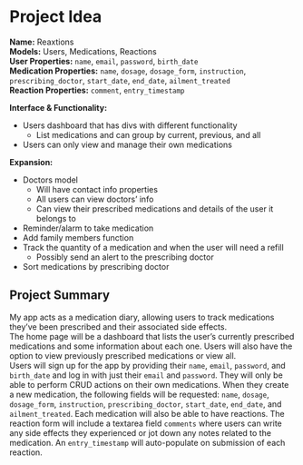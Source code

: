 # Project Idea

**Name:** Reaxtions<br>
**Models:** Users, Medications, Reactions<br>
**User Properties:** `name`, `email`, `password`, `birth_date`<br>
**Medication Properties:** `name`, `dosage`, `dosage_form`, `instruction`, `prescribing_doctor`, `start_date`, `end_date`, `ailment_treated`<br>
**Reaction Properties:** `comment`, `entry_timestamp`<br>

**Interface & Functionality:**

- Users dashboard that has divs with different functionality
  - List medications and can group by current, previous, and all
- Users can only view and manage their own medications

**Expansion:**

- Doctors model
  - Will have contact info properties
  - All users can view doctors’ info
  - Can view their prescribed medications and details of the user it belongs to
- Reminder/alarm to take medication
- Add family members function
- Track the quantity of a medication and when the user will need a refill
  - Possibly send an alert to the prescribing doctor
- Sort medications by prescribing doctor

## Project Summary

My app acts as a medication diary, allowing users to track medications they’ve been prescribed and their associated side effects.<br>
The home page will be a dashboard that lists the user’s currently prescribed medications and some information about each one. Users will also have the option to view previously prescribed medications or view all.<br>
Users will sign up for the app by providing their `name`, `email`, `password`, and `birth_date` and log in with just their `email` and `password`. They will only be able to perform CRUD actions on their own medications. When they create a new medication, the following fields will be requested: `name`, `dosage`, `dosage_form`, `instruction`, `prescribing_doctor`, `start_date`, `end_date`, and `ailment_treated`. Each medication will also be able to have reactions. The reaction form will include a textarea field `comments` where users can write any side effects they experienced or jot down any notes related to the medication. An `entry_timestamp` will auto-populate on submission of each reaction.
